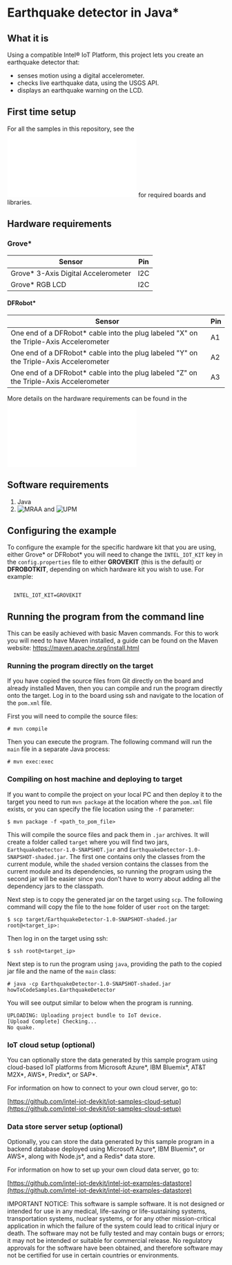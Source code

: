 # Earthquake detector in Java*

## What it is

Using a compatible Intel® IoT Platform, this project lets you create an earthquake detector that:

- senses motion using a digital accelerometer.
- checks live earthquake data, using the USGS API.
- displays an earthquake warning on the LCD.

## First time setup
For all the samples in this repository, see the ![General Setup Instructions](./../../README.md#setup) for required boards and libraries.

## Hardware requirements

### Grove\*

Sensor | Pin
--- | ---
Grove\* 3-Axis Digital Accelerometer | I2C
Grove\* RGB LCD | I2C

#### DFRobot\* 

Sensor | Pin
--- | ---
One end of a DFRobot\* cable into the plug labeled "X" on the Triple-Axis Accelerometer | A1
One end of a DFRobot\* cable into the plug labeled "Y" on the Triple-Axis Accelerometer | A2
One end of a DFRobot\* cable into the plug labeled "Z" on the Triple-Axis Accelerometer | A3

More details on the hardware requirements can be found in the ![project README](./../README.md)

## Software requirements

1. Java
2. ![MRAA](https://github.com/intel-iot-devkit/mraa) and ![UPM](https://github.com/intel-iot-devkit/upm) 

## Configuring the example

To configure the example for the specific hardware kit that you are using, either Grove\* or DFRobot\* you will need to change the `INTEL_IOT_KIT` key in the `config.properties` file to either **GROVEKIT** (this is the default) or **DFROBOTKIT**, depending on which hardware kit you wish to use. For example:

```

  INTEL_IOT_KIT=GROVEKIT

```

## Running the program from the command line

This can be easily achieved with basic Maven commands. For this to work you will need to have Maven installed, a guide can be found on the Maven website: <a href="https://maven.apache.org/install.html">https://maven.apache.org/install.html</a>

### Running the program directly on the target 

If you have copied the source files from Git directly on the board and already installed Maven, then you can compile and run the program directly onto the target.
Log in to the board using ssh and navigate to the location of the `pom.xml` file.

First you will need to compile the source files:

	# mvn compile

Then you can execute the program. The following command will run the `main` file in a separate Java process:

	# mvn exec:exec

### Compiling on host machine and deploying to target

If you want to compile the project on your local PC and then deploy it to the target you need to run `mvn package` at the location where the `pom.xml` file exists, or you can specify the file location using the `-f` parameter:

	$ mvn package -f <path_to_pom_file>

This will compile the source files and pack them in `.jar` archives. It will create a folder called `target` where you will find two jars, `EarthquakeDetector-1.0-SNAPSHOT.jar` and `EarthquakeDetector-1.0-SNAPSHOT-shaded.jar`. The first one contains only the classes from the current module, while the `shaded` version contains the classes from the current module and its dependencies, so running the program using the second jar will be easier since you don't have to worry about adding all the dependency jars to the classpath.

Next step is to copy the generated jar on the target using `scp`. The following command will copy the file to the `home` folder of user `root` on the target:

	$ scp target/EarthquakeDetector-1.0-SNAPSHOT-shaded.jar root@<target_ip>:

Then log in on the target using ssh:

	$ ssh root@<target_ip>

Next step is to run the program using `java`, providing the path to the copied jar file and the name of the `main` class:

	# java -cp EarthquakeDetector-1.0-SNAPSHOT-shaded.jar howToCodeSamples.EarthquakeDetector

You will see output similar to below when the program is running.

```
UPLOADING: Uploading project bundle to IoT device. 
[Upload Complete] Checking... 
No quake. 
```

### IoT cloud setup (optional)

You can optionally store the data generated by this sample program using cloud-based IoT platforms from Microsoft Azure\*, IBM Bluemix\*, AT&T M2X\*, AWS\*, Predix\*, or SAP\*.

For information on how to connect to your own cloud server, go to:

[https://github.com/intel-iot-devkit/iot-samples-cloud-setup](https://github.com/intel-iot-devkit/iot-samples-cloud-setup)


### Data store server setup (optional)

Optionally, you can store the data generated by this sample program in a backend database deployed using Microsoft Azure\*, IBM Bluemix\*, or AWS\*, along with Node.js\*, and a Redis\* data store.

For information on how to set up your own cloud data server, go to:

[https://github.com/intel-iot-devkit/intel-iot-examples-datastore](https://github.com/intel-iot-devkit/intel-iot-examples-datastore)

IMPORTANT NOTICE: This software is sample software. It is not designed or intended for use in any medical, life-saving or life-sustaining systems, transportation systems, nuclear systems, or for any other mission-critical application in which the failure of the system could lead to critical injury or death. The software may not be fully tested and may contain bugs or errors; it may not be intended or suitable for commercial release. No regulatory approvals for the software have been obtained, and therefore software may not be certified for use in certain countries or environments.
